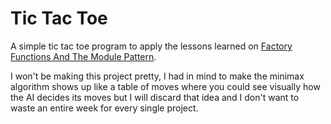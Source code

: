 # Tic Tac Toe

A simple tic tac toe program to apply the lessons learned on [Factory Functions And The Module Pattern](https://www.theodinproject.com/lessons/node-path-javascript-factory-functions-and-the-module-pattern).

I won't be making this project pretty, I had in mind to make the minimax algorithm shows up like a table of moves where you could see visually how the AI decides its moves but I will discard that idea and I don't want to waste an entire week for every single project.
